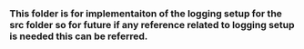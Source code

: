 ### This folder is for implementaiton of the logging setup for the src folder so for future if any reference related to logging setup is needed this can be referred.